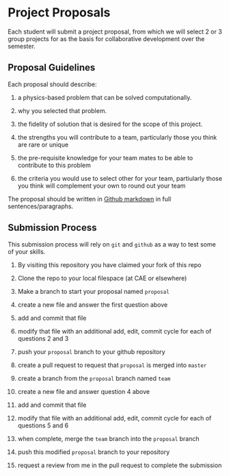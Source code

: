 # Project Proposals

Each student will submit a project proposal, from which we will select 2 or 3
group projects for as the basis for collaborative development over the
semester.

## Proposal Guidelines

Each proposal should describe:

1. a physics-based problem that can be solved computationally.

1. why you selected that problem.

1. the fidelity of solution that is desired for the scope of this project.

1. the strengths you will contribute to a team, particularly those you think
   are rare or unique

1. the pre-requisite knowledge for your team mates to be able to contribute to
   this problem

1. the criteria you would use to select other for your team, partiularly those
   you think will complement your own to round out your team

The proposal should be written in
[Github markdown](https://guides.github.com/features/mastering-markdown/) in
full sentences/paragraphs.

## Submission Process

This submission process will rely on `git` and `github` as a way to test some
of your skills.

1. By visiting this repository you have claimed your fork of this repo

1. Clone the repo to your local filespace (at CAE or elsewhere)

1. Make a branch to start your proposal named `proposal`

1. create a new file and answer the first question above

1. add and commit that file

1. modify that file with an additional add, edit, commit cycle for each of
   questions 2 and 3

1. push your `proposal` branch to your github repository

1. create a pull request to request that `proposal` is merged into `master`

1. create a branch from the `proposal` branch named `team`

1. create a new file and answer question 4 above

1. add and commit that file

1. modify that file with an additional add, edit, commit cycle for each of
   questions 5 and 6

1. when complete, merge the `team` branch into the `proposal` branch

1. push this modified `proposal` branch to your repository

1. request a review from me in the pull request to complete the submission

